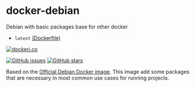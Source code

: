 # docker-debian
Debian with basic packages base for other docker

* `latest` [(Dockerfile)](https://github.com/zercle/docker-debian/blob/master/Dockerfile)

[![dockeri.co](https://dockerico.blankenship.io/image/zercle/docker-debian)](https://hub.docker.com/r/zercle/docker-debian)

[![GitHub issues](https://img.shields.io/github/issues/zercle/docker-debian.svg "GitHub issues")](https://github.com/zercle/docker-debian)
[![GitHub stars](https://img.shields.io/github/stars/zercle/docker-debian.svg "GitHub stars")](https://github.com/zercle/docker-debian)

Based on the [Official Debian Docker image](https://hub.docker.com/r/_/debian/ "official image").
This image add some packages that are necessary in most common use cases for running projects.
